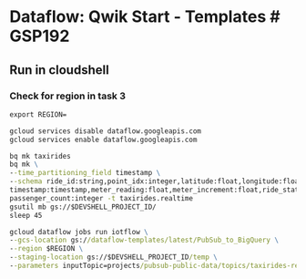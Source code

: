 # Dataflow: Qwik Start - Templates # GSP192 

## Run in cloudshell

### Check for region in task 3
```cmd
export REGION=
```
```cmd
gcloud services disable dataflow.googleapis.com
gcloud services enable dataflow.googleapis.com
```
```cmd
bq mk taxirides
bq mk \
--time_partitioning_field timestamp \
--schema ride_id:string,point_idx:integer,latitude:float,longitude:float,\
timestamp:timestamp,meter_reading:float,meter_increment:float,ride_status:string,\
passenger_count:integer -t taxirides.realtime
gsutil mb gs://$DEVSHELL_PROJECT_ID/
sleep 45
```
```cmd
gcloud dataflow jobs run iotflow \
--gcs-location gs://dataflow-templates/latest/PubSub_to_BigQuery \
--region $REGION \
--staging-location gs://$DEVSHELL_PROJECT_ID/temp \
--parameters inputTopic=projects/pubsub-public-data/topics/taxirides-realtime,outputTableSpec=$DEVSHELL_PROJECT_ID:taxirides.realtime
```
